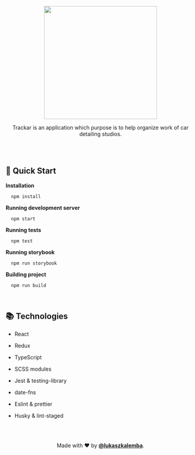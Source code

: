 <p align="center">
  <img width="300" src="https://user-images.githubusercontent.com/41954971/93750976-9fd3a700-fbfc-11ea-89b2-a4993d2469a7.png" alt="" />
</p>

<p align="center">
  Trackar is an application which purpose is to help organize work of car detailing studios.
</p>

<br/>
<br/>

## 🚀 Quick Start

**Installation**

```shell
  npm install
```

**Running development server**

```shell
  npm start
```

**Running tests**

```shell
  npm test
```

**Running storybook**

```shell
  npm run storybook
```

**Building project**

```shell
  npm run build
```

<br/>

## 📚 Technologies

- React
- Redux
- TypeScript
- SCSS modules
- Jest & testing-library
- date-fns
- Eslint & prettier
- Husky & lint-staged

  <br/>
  <br/>

<p align="center">
  Made with ❤ by <a href="https://github.com/lukaszkalemba"><b>@lukaszkalemba</b></a>.
</p>
